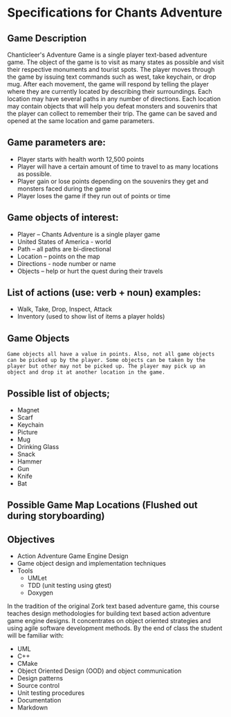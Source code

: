# Specifications for Chants Adventure

## Game Description

Chanticleer's Adventure Game is a single player text-based adventure game. The object of the game is to visit as many states as possible and visit their respective monuments and tourist spots. The player moves through the game by issuing text commands such as west, take keychain, or drop mug. After each movement, the game will respond by telling the player where they are currently located by describing their surroundings. Each location may have several paths in any number of directions. Each location may contain objects that will help you defeat monsters and souvenirs that the player can collect to remember their trip. The game can be saved and opened at the same location and game parameters.

## Game parameters are:

-	Player starts with health worth 12,500 points
-	Player will have a certain amount of time to travel to as many locations as possible.
-	Player gain or lose points depending on the souvenirs they get and monsters faced during the game
-	Player loses the game if they run out of points or time

## Game objects of interest:
 
-	Player – Chants Adventure is a single player game
-	United States of America - world
-	Path – all paths are bi-directional
-	Location – points on the map
-	Directions - node number or name
-	Objects – help or hurt the quest during their travels

## List of actions (use: verb + noun) examples:

-	Walk, Take, Drop, Inspect, Attack
-	Inventory (used to show list of items a player holds)

## Game Objects

	Game objects all have a value in points. Also, not all game objects can be picked up by the player. Some objects can be taken by the player but other may not be picked up. The player may pick up an object and drop it at another location in the game. 

## Possible list of objects;
-	Magnet
-	Scarf
-	Keychain
-	Picture
-	Mug 
-	Drinking Glass
-	Snack
-	Hammer
-	Gun
-	Knife
-	Bat

## Possible Game Map Locations (Flushed out during storyboarding)

## Objectives
-	Action Adventure Game Engine Design 
-	Game object design and implementation techniques
-	Tools
    -	UMLet
    -   TDD (unit testing using gtest)
    -   Doxygen


In the tradition of the original Zork text based adventure game, this course teaches design methodologies for building text based action adventure game engine designs. It concentrates on object oriented strategies and using agile software development methods. By the end of class the student will be familiar with:
-	UML
-	C++
-   CMake
-	Object Oriented Design (OOD) and object communication
-	Design patterns
-	Source control
-	Unit testing procedures
-   Documentation
-   Markdown
